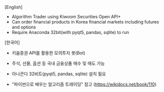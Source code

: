 [English]
- Algorithm Trader using Kiwoom Securities Open API+
- Can order financial products in Korea financial markets including futures and options
- Require Anaconda 32bit(with pyqt5, pandas, sqlite) to run

[한국어]
- 키움증권 API를 활용한 모의투자 봇(Bot)
- 주식, 선물, 옵션 등 국내 금융상품 매수 및 매도 가능
- 아나콘다 32비트(pyqt5, pandas, sqlite) 설치 필요

- "파이썬으로 배우는 알고리즘 트레이딩" 참고 (https://wikidocs.net/book/110)
